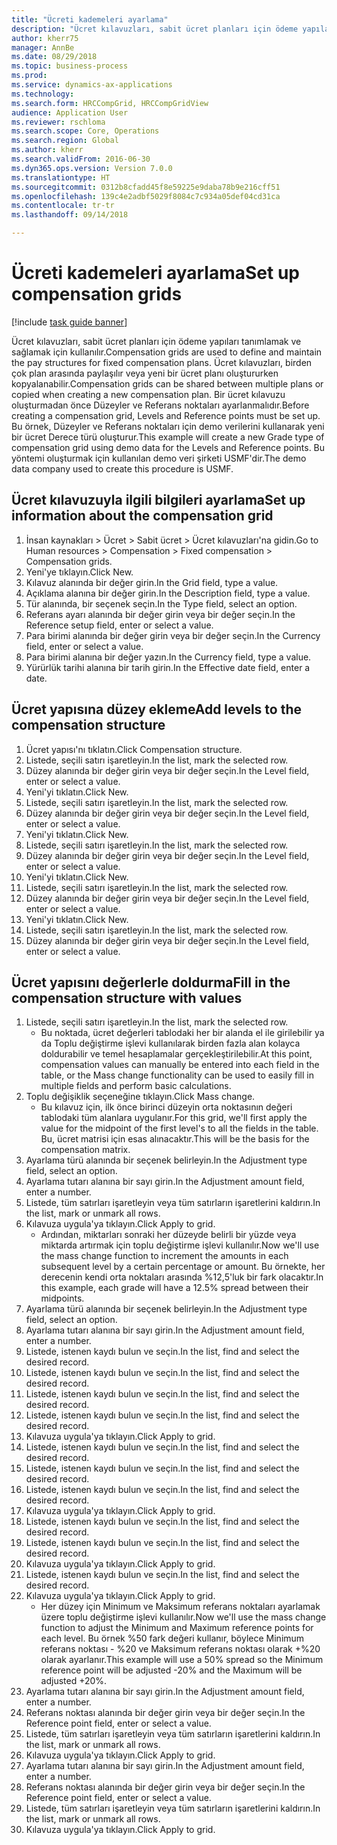 ```yaml
--- 
title: "Ücreti kademeleri ayarlama"
description: "Ücret kılavuzları, sabit ücret planları için ödeme yapıları tanımlamak ve sağlamak için kullanılır."
author: kherr75
manager: AnnBe
ms.date: 08/29/2018
ms.topic: business-process
ms.prod: 
ms.service: dynamics-ax-applications
ms.technology: 
ms.search.form: HRCCompGrid, HRCCompGridView
audience: Application User
ms.reviewer: rschloma
ms.search.scope: Core, Operations
ms.search.region: Global
ms.author: kherr
ms.search.validFrom: 2016-06-30
ms.dyn365.ops.version: Version 7.0.0
ms.translationtype: HT
ms.sourcegitcommit: 0312b8cfadd45f8e59225e9daba78b9e216cff51
ms.openlocfilehash: 139c4e2adbf5029f8084c7c934a05def04cd31ca
ms.contentlocale: tr-tr
ms.lasthandoff: 09/14/2018

---
```

# <a name="set-up-compensation-grids"></a><span data-ttu-id="9e580-103">Ücreti kademeleri ayarlama</span><span class="sxs-lookup"><span data-stu-id="9e580-103">Set up compensation grids</span></span>

[!include [task guide banner](../../includes/task-guide-banner.md)]

<span data-ttu-id="9e580-104">Ücret kılavuzları, sabit ücret planları için ödeme yapıları tanımlamak ve sağlamak için kullanılır.</span><span class="sxs-lookup"><span data-stu-id="9e580-104">Compensation grids are used to define and maintain the pay structures for fixed compensation plans.</span></span> <span data-ttu-id="9e580-105">Ücret kılavuzları, birden çok plan arasında paylaşılır veya yeni bir ücret planı oluştururken kopyalanabilir.</span><span class="sxs-lookup"><span data-stu-id="9e580-105">Compensation grids can be shared between multiple plans or copied when creating a new compensation plan.</span></span>  <span data-ttu-id="9e580-106">Bir ücret kılavuzu oluşturmadan önce Düzeyler ve Referans noktaları ayarlanmalıdır.</span><span class="sxs-lookup"><span data-stu-id="9e580-106">Before creating a compensation grid, Levels and Reference points must be set up.</span></span> <span data-ttu-id="9e580-107">Bu örnek, Düzeyler ve Referans noktaları için demo verilerini kullanarak yeni bir ücret Derece türü oluşturur.</span><span class="sxs-lookup"><span data-stu-id="9e580-107">This example will create a new Grade type of compensation grid using demo data for the Levels and Reference points.</span></span> <span data-ttu-id="9e580-108">Bu yöntemi oluşturmak için kullanılan demo veri şirketi USMF'dir.</span><span class="sxs-lookup"><span data-stu-id="9e580-108">The demo data company used to create this procedure is USMF.</span></span>


## <a name="set-up-information-about-the-compensation-grid"></a><span data-ttu-id="9e580-109">Ücret kılavuzuyla ilgili bilgileri ayarlama</span><span class="sxs-lookup"><span data-stu-id="9e580-109">Set up information about the compensation grid</span></span>
1. <span data-ttu-id="9e580-110">İnsan kaynakları > Ücret > Sabit ücret > Ücret kılavuzları'na gidin.</span><span class="sxs-lookup"><span data-stu-id="9e580-110">Go to Human resources > Compensation > Fixed compensation > Compensation grids.</span></span>
2. <span data-ttu-id="9e580-111">Yeni'ye tıklayın.</span><span class="sxs-lookup"><span data-stu-id="9e580-111">Click New.</span></span>
3. <span data-ttu-id="9e580-112">Kılavuz alanında bir değer girin.</span><span class="sxs-lookup"><span data-stu-id="9e580-112">In the Grid field, type a value.</span></span>
4. <span data-ttu-id="9e580-113">Açıklama alanına bir değer girin.</span><span class="sxs-lookup"><span data-stu-id="9e580-113">In the Description field, type a value.</span></span>
5. <span data-ttu-id="9e580-114">Tür alanında, bir seçenek seçin.</span><span class="sxs-lookup"><span data-stu-id="9e580-114">In the Type field, select an option.</span></span>
6. <span data-ttu-id="9e580-115">Referans ayarı alanında bir değer girin veya bir değer seçin.</span><span class="sxs-lookup"><span data-stu-id="9e580-115">In the Reference setup field, enter or select a value.</span></span>
7. <span data-ttu-id="9e580-116">Para birimi alanında bir değer girin veya bir değer seçin.</span><span class="sxs-lookup"><span data-stu-id="9e580-116">In the Currency field, enter or select a value.</span></span>
8. <span data-ttu-id="9e580-117">Para birimi alanına bir değer yazın.</span><span class="sxs-lookup"><span data-stu-id="9e580-117">In the Currency field, type a value.</span></span>
9. <span data-ttu-id="9e580-118">Yürürlük tarihi alanına bir tarih girin.</span><span class="sxs-lookup"><span data-stu-id="9e580-118">In the Effective date field, enter a date.</span></span>

## <a name="add-levels-to-the-compensation-structure"></a><span data-ttu-id="9e580-119">Ücret yapısına düzey ekleme</span><span class="sxs-lookup"><span data-stu-id="9e580-119">Add levels to the compensation structure</span></span>
1. <span data-ttu-id="9e580-120">Ücret yapısı'nı tıklatın.</span><span class="sxs-lookup"><span data-stu-id="9e580-120">Click Compensation structure.</span></span>
2. <span data-ttu-id="9e580-121">Listede, seçili satırı işaretleyin.</span><span class="sxs-lookup"><span data-stu-id="9e580-121">In the list, mark the selected row.</span></span>
3. <span data-ttu-id="9e580-122">Düzey alanında bir değer girin veya bir değer seçin.</span><span class="sxs-lookup"><span data-stu-id="9e580-122">In the Level field, enter or select a value.</span></span>
4. <span data-ttu-id="9e580-123">Yeni'yi tıklatın.</span><span class="sxs-lookup"><span data-stu-id="9e580-123">Click New.</span></span>
5. <span data-ttu-id="9e580-124">Listede, seçili satırı işaretleyin.</span><span class="sxs-lookup"><span data-stu-id="9e580-124">In the list, mark the selected row.</span></span>
6. <span data-ttu-id="9e580-125">Düzey alanında bir değer girin veya bir değer seçin.</span><span class="sxs-lookup"><span data-stu-id="9e580-125">In the Level field, enter or select a value.</span></span>
7. <span data-ttu-id="9e580-126">Yeni'yi tıklatın.</span><span class="sxs-lookup"><span data-stu-id="9e580-126">Click New.</span></span>
8. <span data-ttu-id="9e580-127">Listede, seçili satırı işaretleyin.</span><span class="sxs-lookup"><span data-stu-id="9e580-127">In the list, mark the selected row.</span></span>
9. <span data-ttu-id="9e580-128">Düzey alanında bir değer girin veya bir değer seçin.</span><span class="sxs-lookup"><span data-stu-id="9e580-128">In the Level field, enter or select a value.</span></span>
10. <span data-ttu-id="9e580-129">Yeni'yi tıklatın.</span><span class="sxs-lookup"><span data-stu-id="9e580-129">Click New.</span></span>
11. <span data-ttu-id="9e580-130">Listede, seçili satırı işaretleyin.</span><span class="sxs-lookup"><span data-stu-id="9e580-130">In the list, mark the selected row.</span></span>
12. <span data-ttu-id="9e580-131">Düzey alanında bir değer girin veya bir değer seçin.</span><span class="sxs-lookup"><span data-stu-id="9e580-131">In the Level field, enter or select a value.</span></span>
13. <span data-ttu-id="9e580-132">Yeni'yi tıklatın.</span><span class="sxs-lookup"><span data-stu-id="9e580-132">Click New.</span></span>
14. <span data-ttu-id="9e580-133">Listede, seçili satırı işaretleyin.</span><span class="sxs-lookup"><span data-stu-id="9e580-133">In the list, mark the selected row.</span></span>
15. <span data-ttu-id="9e580-134">Düzey alanında bir değer girin veya bir değer seçin.</span><span class="sxs-lookup"><span data-stu-id="9e580-134">In the Level field, enter or select a value.</span></span>

## <a name="fill-in-the-compensation-structure-with-values"></a><span data-ttu-id="9e580-135">Ücret yapısını değerlerle doldurma</span><span class="sxs-lookup"><span data-stu-id="9e580-135">Fill in the compensation structure with values</span></span>
1. <span data-ttu-id="9e580-136">Listede, seçili satırı işaretleyin.</span><span class="sxs-lookup"><span data-stu-id="9e580-136">In the list, mark the selected row.</span></span>
    * <span data-ttu-id="9e580-137">Bu noktada, ücret değerleri tablodaki her bir alanda el ile girilebilir ya da Toplu değiştirme işlevi kullanılarak birden fazla alan kolayca doldurabilir ve temel hesaplamalar gerçekleştirilebilir.</span><span class="sxs-lookup"><span data-stu-id="9e580-137">At this point, compensation values can manually be entered into each field in the table, or the Mass change functionality can be used to easily fill in multiple fields and perform basic calculations.</span></span>  
2. <span data-ttu-id="9e580-138">Toplu değişiklik seçeneğine tıklayın.</span><span class="sxs-lookup"><span data-stu-id="9e580-138">Click Mass change.</span></span>
    * <span data-ttu-id="9e580-139">Bu kılavuz için, ilk önce birinci düzeyin orta noktasının değeri tablodaki tüm alanlara uygulanır.</span><span class="sxs-lookup"><span data-stu-id="9e580-139">For this grid, we'll first apply the value for the midpoint of the first level's to all the fields in the table.</span></span> <span data-ttu-id="9e580-140">Bu, ücret matrisi için esas alınacaktır.</span><span class="sxs-lookup"><span data-stu-id="9e580-140">This will be the basis for the compensation matrix.</span></span>  
3. <span data-ttu-id="9e580-141">Ayarlama türü alanında bir seçenek belirleyin.</span><span class="sxs-lookup"><span data-stu-id="9e580-141">In the Adjustment type field, select an option.</span></span>
4. <span data-ttu-id="9e580-142">Ayarlama tutarı alanına bir sayı girin.</span><span class="sxs-lookup"><span data-stu-id="9e580-142">In the Adjustment amount field, enter a number.</span></span>
5. <span data-ttu-id="9e580-143">Listede, tüm satırları işaretleyin veya tüm satırların işaretlerini kaldırın.</span><span class="sxs-lookup"><span data-stu-id="9e580-143">In the list, mark or unmark all rows.</span></span>
6. <span data-ttu-id="9e580-144">Kılavuza uygula'ya tıklayın.</span><span class="sxs-lookup"><span data-stu-id="9e580-144">Click Apply to grid.</span></span>
    * <span data-ttu-id="9e580-145">Ardından, miktarları sonraki her düzeyde belirli bir yüzde veya miktarda artırmak için toplu değiştirme işlevi kullanılır.</span><span class="sxs-lookup"><span data-stu-id="9e580-145">Now we'll use the mass change function to increment the amounts in each subsequent level by a certain percentage or amount.</span></span> <span data-ttu-id="9e580-146">Bu örnekte, her derecenin kendi orta noktaları arasında %12,5'luk bir fark olacaktır.</span><span class="sxs-lookup"><span data-stu-id="9e580-146">In this example, each grade will have a 12.5% spread between their midpoints.</span></span>  
7. <span data-ttu-id="9e580-147">Ayarlama türü alanında bir seçenek belirleyin.</span><span class="sxs-lookup"><span data-stu-id="9e580-147">In the Adjustment type field, select an option.</span></span>
8. <span data-ttu-id="9e580-148">Ayarlama tutarı alanına bir sayı girin.</span><span class="sxs-lookup"><span data-stu-id="9e580-148">In the Adjustment amount field, enter a number.</span></span>
9. <span data-ttu-id="9e580-149">Listede, istenen kaydı bulun ve seçin.</span><span class="sxs-lookup"><span data-stu-id="9e580-149">In the list, find and select the desired record.</span></span>
10. <span data-ttu-id="9e580-150">Listede, istenen kaydı bulun ve seçin.</span><span class="sxs-lookup"><span data-stu-id="9e580-150">In the list, find and select the desired record.</span></span>
11. <span data-ttu-id="9e580-151">Listede, istenen kaydı bulun ve seçin.</span><span class="sxs-lookup"><span data-stu-id="9e580-151">In the list, find and select the desired record.</span></span>
12. <span data-ttu-id="9e580-152">Listede, istenen kaydı bulun ve seçin.</span><span class="sxs-lookup"><span data-stu-id="9e580-152">In the list, find and select the desired record.</span></span>
13. <span data-ttu-id="9e580-153">Kılavuza uygula'ya tıklayın.</span><span class="sxs-lookup"><span data-stu-id="9e580-153">Click Apply to grid.</span></span>
14. <span data-ttu-id="9e580-154">Listede, istenen kaydı bulun ve seçin.</span><span class="sxs-lookup"><span data-stu-id="9e580-154">In the list, find and select the desired record.</span></span>
15. <span data-ttu-id="9e580-155">Listede, istenen kaydı bulun ve seçin.</span><span class="sxs-lookup"><span data-stu-id="9e580-155">In the list, find and select the desired record.</span></span>
16. <span data-ttu-id="9e580-156">Listede, istenen kaydı bulun ve seçin.</span><span class="sxs-lookup"><span data-stu-id="9e580-156">In the list, find and select the desired record.</span></span>
17. <span data-ttu-id="9e580-157">Kılavuza uygula'ya tıklayın.</span><span class="sxs-lookup"><span data-stu-id="9e580-157">Click Apply to grid.</span></span>
18. <span data-ttu-id="9e580-158">Listede, istenen kaydı bulun ve seçin.</span><span class="sxs-lookup"><span data-stu-id="9e580-158">In the list, find and select the desired record.</span></span>
19. <span data-ttu-id="9e580-159">Listede, istenen kaydı bulun ve seçin.</span><span class="sxs-lookup"><span data-stu-id="9e580-159">In the list, find and select the desired record.</span></span>
20. <span data-ttu-id="9e580-160">Kılavuza uygula'ya tıklayın.</span><span class="sxs-lookup"><span data-stu-id="9e580-160">Click Apply to grid.</span></span>
21. <span data-ttu-id="9e580-161">Listede, istenen kaydı bulun ve seçin.</span><span class="sxs-lookup"><span data-stu-id="9e580-161">In the list, find and select the desired record.</span></span>
22. <span data-ttu-id="9e580-162">Kılavuza uygula'ya tıklayın.</span><span class="sxs-lookup"><span data-stu-id="9e580-162">Click Apply to grid.</span></span>
    * <span data-ttu-id="9e580-163">Her düzey için Minimum ve Maksimum referans noktaları ayarlamak üzere toplu değiştirme işlevi kullanılır.</span><span class="sxs-lookup"><span data-stu-id="9e580-163">Now we'll use the mass change function to adjust the Minimum and Maximum reference points for each level.</span></span> <span data-ttu-id="9e580-164">Bu örnek %50 fark değeri kullanır, böylece Minimum referans noktası - %20 ve Maksimum referans noktası olarak +%20 olarak ayarlanır.</span><span class="sxs-lookup"><span data-stu-id="9e580-164">This example will use a 50% spread so the Minimum reference point will be adjusted -20% and the Maximum will be adjusted +20%.</span></span>  
23. <span data-ttu-id="9e580-165">Ayarlama tutarı alanına bir sayı girin.</span><span class="sxs-lookup"><span data-stu-id="9e580-165">In the Adjustment amount field, enter a number.</span></span>
24. <span data-ttu-id="9e580-166">Referans noktası alanında bir değer girin veya bir değer seçin.</span><span class="sxs-lookup"><span data-stu-id="9e580-166">In the Reference point field, enter or select a value.</span></span>
25. <span data-ttu-id="9e580-167">Listede, tüm satırları işaretleyin veya tüm satırların işaretlerini kaldırın.</span><span class="sxs-lookup"><span data-stu-id="9e580-167">In the list, mark or unmark all rows.</span></span>
26. <span data-ttu-id="9e580-168">Kılavuza uygula'ya tıklayın.</span><span class="sxs-lookup"><span data-stu-id="9e580-168">Click Apply to grid.</span></span>
27. <span data-ttu-id="9e580-169">Ayarlama tutarı alanına bir sayı girin.</span><span class="sxs-lookup"><span data-stu-id="9e580-169">In the Adjustment amount field, enter a number.</span></span>
28. <span data-ttu-id="9e580-170">Referans noktası alanında bir değer girin veya bir değer seçin.</span><span class="sxs-lookup"><span data-stu-id="9e580-170">In the Reference point field, enter or select a value.</span></span>
29. <span data-ttu-id="9e580-171">Listede, tüm satırları işaretleyin veya tüm satırların işaretlerini kaldırın.</span><span class="sxs-lookup"><span data-stu-id="9e580-171">In the list, mark or unmark all rows.</span></span>
30. <span data-ttu-id="9e580-172">Kılavuza uygula'ya tıklayın.</span><span class="sxs-lookup"><span data-stu-id="9e580-172">Click Apply to grid.</span></span>


